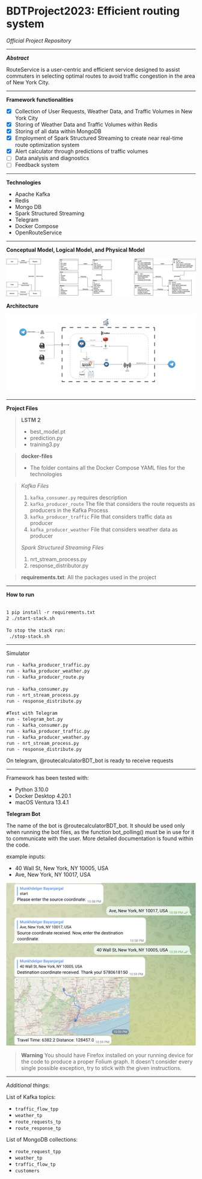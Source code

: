 # BDTProject2023: Efficient routing system
_Official Project Repository_

---

_**Abstract**_

RouteService is a user-centric and efficient service designed to assist commuters in selecting optimal routes to avoid traffic congestion in the area of New York City.

---

**Framework functionalities**

- [x] Collection of User Requests, Weather Data, and Traffic Volumes in New York City
- [x] Storing of Weather Data and Traffic Volumes within Redis
- [x] Storing of all data within MongoDB
- [x] Employment of Spark Structured Streaming to create near real-time route optimization system
- [x] Alert calculator through predictions of traffic volumes
- [ ] Data analysis and diagnostics
- [ ] Feedback system

---

**Technologies**

- Apache Kafka
- Redis
- Mongo DB
- Spark Structured Streaming
- Telegram
- Docker Compose
- OpenRouteService

---
**Conceptual Model, Logical Model, and Physical Model**

![alt text](Figures/data_models.drawio.png)

**Architecture**

![alt text](Figures/Archit.png)

---

**Project Files**

> **LSTM 2**
>  - best_model.pt
>  - prediction.py
>  - training3.py

> **docker-files**
> - The folder contains all the Docker Compose YAML files for the technologies

> _Kafka Files_
> 1. `kafka_consumer.py` requires description
> 2. `kafka_producer_route` The file that considers the route requests as producers in the Kafka Process
> 3. `kafka_producer_traffic` File that considers traffic data as producer
> 4. `kafka_producer_weather` File that considers weather data as producer
>    
> _Spark Structured Streaming Files_
> 1. nrt_stream_process.py
> 2. response_distributor.py

> **requirements.txt**: All the packages used in the project


---

**How to run**

```shell copyable

1 pip install -r requirements.txt 
2 ./start-stack.sh

To stop the stack run:
 ./stop-stack.sh
```

---

Simulator
```shell copyable
run - kafka_producer_traffic.py
run - kafka_producer_weather.py
run - kafka_producer_route.py

run - kafka_consumer.py
run - nrt_stream_process.py
run - response_distribute.py

#Test with Telegram
run - telegram_bot.py
run - kafka_consumer.py
run - kafka_producer_traffic.py
run - kafka_producer_weather.py
run - nrt_stream_process.py
run - response_distribute.py
```

On telegram, @routecalculatorBDT_bot is ready to receive requests

---

Framework has been tested with:

- Python 3.10.0
- Docker Desktop 4.20.1
- macOS Ventura 13.4.1


**Telegram Bot**

The name of the bot is @routecalculatorBDT_bot.
It should be used only when running the bot files, as the function bot_polling() must be in use for it to communicate with the user.
More detailed documentation is found within the code. 

example inputs:
- 40 Wall St, New York, NY 10005, USA
- Ave, New York, NY 10017, USA

![alt text](Figures/telegram_ss.png)

> **Warning**
> You should have Firefox installed on your running device for the code to produce a proper Folium graph.
> It doesn't consider every single possible exception, try to stick with the given instructions.

---
_Additional things_:

List of Kafka topics:

- `traffic_flow_tpp`
- `weather_tp`
- `route_requests_tp`
- `route_response_tp`

List of MongoDB collections:

- `route_request_tpp`
- `weather_tp`
- `traffic_flow_tp`
- `customers` 
